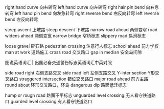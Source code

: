 
right hand curve 向右转弯
left hand curve 向左转弯
right hair pin bend 向右急转弯
left hand pin bend 向左急转弯
right reverse bend 右反向转弯
left reverse bend 左反向转弯

steep ascent 上坡路
steep descent 下坡路
narrow road ahead 两侧变窄
road widens ahead 两侧变宽
narrow bridge 窄桥标志
slippery road 易滑标志

loose gravel 碎石路
pedestrian crossing 注意行人标志
school ahead 前方学校
man at work 道路施工
cross road 交叉路口
gap in median 安全岛间隙

图说英语词汇 | 出国必备交通警告标志英语词汇中英对照

side road right 右侧支路交叉
side road left 左侧支路交叉
Y-inter section Y形交叉路口
straggered intersection 错位交叉路口
major road ahead 前方主路
round about 环形交叉路口，环岛
dangerous dip 路面低洼标志

hump or rough road 路面不平标志
unguarded level crossing 无人看守铁道路口
guarded level crossing 有人看守铁道路口